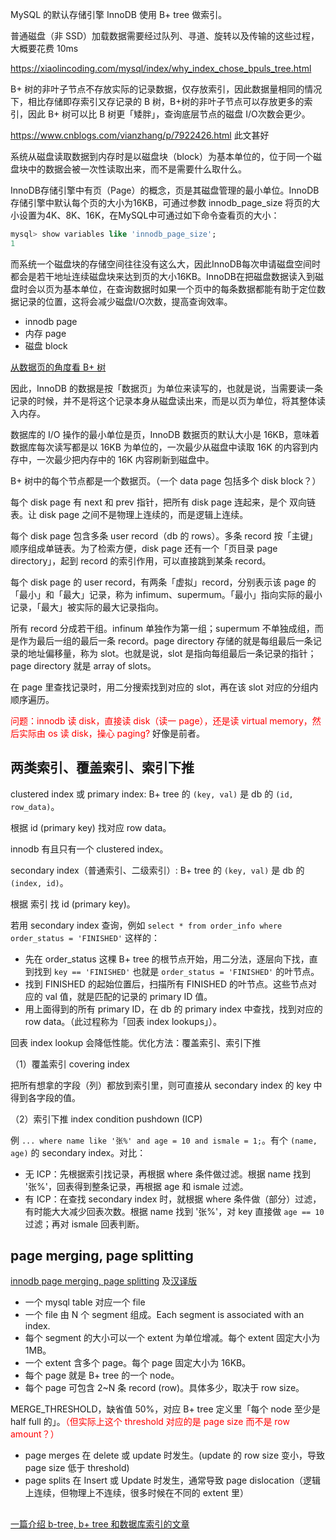 
MySQL 的默认存储引擎 InnoDB 使用 B+ tree 做索引。

普通磁盘（非 SSD）加载数据需要经过队列、寻道、旋转以及传输的这些过程，大概要花费 10ms



https://xiaolincoding.com/mysql/index/why_index_chose_bpuls_tree.html

B+ 树的非叶子节点不存放实际的记录数据，仅存放索引，因此数据量相同的情况下，相比存储即存索引又存记录的 B 树，B+树的非叶子节点可以存放更多的索引，因此 B+ 树可以比 B 树更「矮胖」，查询底层节点的磁盘 I/O次数会更少。

https://www.cnblogs.com/vianzhang/p/7922426.html 此文甚好

系统从磁盘读取数据到内存时是以磁盘块（block）为基本单位的，位于同一个磁盘块中的数据会被一次性读取出来，而不是需要什么取什么。

InnoDB存储引擎中有页（Page）的概念，页是其磁盘管理的最小单位。InnoDB存储引擎中默认每个页的大小为16KB，可通过参数 innodb_page_size 将页的大小设置为4K、8K、16K，在MySQL中可通过如下命令查看页的大小：

```sql
mysql> show variables like 'innodb_page_size';
1
```

而系统一个磁盘块的存储空间往往没有这么大，因此InnoDB每次申请磁盘空间时都会是若干地址连续磁盘块来达到页的大小16KB。InnoDB在把磁盘数据读入到磁盘时会以页为基本单位，在查询数据时如果一个页中的每条数据都能有助于定位数据记录的位置，这将会减少磁盘I/O次数，提高查询效率。


- innodb page
- 内存 page
- 磁盘 block


[从数据页的角度看 B+ 树](https://xiaolincoding.com/mysql/index/page.html)

因此，InnoDB 的数据是按「数据页」为单位来读写的，也就是说，当需要读一条记录的时候，并不是将这个记录本身从磁盘读出来，而是以页为单位，将其整体读入内存。

数据库的 I/O 操作的最小单位是页，InnoDB 数据页的默认大小是 16KB，意味着数据库每次读写都是以 16KB 为单位的，一次最少从磁盘中读取 16K 的内容到内存中，一次最少把内存中的 16K 内容刷新到磁盘中。

B+ 树中的每个节点都是一个数据页。（一个 data page 包括多个 disk block？）

每个 disk page 有 next 和 prev 指针，把所有 disk page 连起来，是个 双向链表。让 disk page 之间不是物理上连续的，而是逻辑上连续。

每个 disk page 包含多条 user record（db 的 rows）。多条 record 按「主键」顺序组成单链表。为了检索方便，disk page 还有一个「页目录 page directory」，起到 record 的索引作用，可以直接跳到某条 record。

每个 disk page 的 user record，有两条「虚拟」record，分别表示该 page 的「最小」和「最大」记录，称为 infimum、supermum。「最小」指向实际的最小记录，「最大」被实际的最大记录指向。

所有 record 分成若干组。infinum 单独作为第一组；supermum 不单独成组，而是作为最后一组的最后一条 record。page directory 存储的就是每组最后一条记录的地址偏移量，称为 slot。也就是说，slot 是指向每组最后一条记录的指针；page directory 就是 array of slots。

在 page 里查找记录时，用二分搜索找到对应的 slot，再在该 slot 对应的分组内顺序遍历。

<font color="red">问题：innodb 读 disk，直接读 disk（读一 page），还是读 virtual memory，然后实际由 os 读 disk，操心 paging? </font>好像是前者。

## 两类索引、覆盖索引、索引下推

clustered index 或 primary index: B+ tree 的 `(key, val)` 是 db 的 `(id, row_data)`。

根据 id (primary key) 找对应 row data。

innodb 有且只有一个 clustered index。

secondary index（普通索引、二级索引）: B+ tree 的 `(key, val)` 是 db 的 `(index, id)`。

根据 索引 找 id (primary key)。

若用 secondary index 查询，例如 `select * from order_info where order_status = 'FINISHED'` 这样的：
- 先在 order_status 这棵 B+ tree 的根节点开始，用二分法，逐层向下找，直到找到 `key == 'FINISHED'` 也就是 `order_status = 'FINISHED'` 的叶节点。
- 找到 FINISHED 的起始位置后，扫描所有 FINISHED 的叶节点。这些节点对应的 val 值，就是匹配的记录的 primary ID 值。
- 用上面得到的所有 primary ID，在 db 的 primary index 中查找，找到对应的 row data。（此过程称为「回表 index lookups」）。

回表 index lookup 会降低性能。优化方法：覆盖索引、索引下推

（1）覆盖索引 covering index

把所有想拿的字段（列）都放到索引里，则可直接从 secondary index 的 key 中得到各字段的值。

（2）索引下推 index condition pushdown (ICP)

例 `... where name like '张%' and age = 10 and ismale = 1;`。有个 `(name, age)` 的 secondary index。对比：
- 无 ICP：先根据索引找记录，再根据 where 条件做过滤。根据 name 找到 '张%'，回表得到整条记录，再根据 age 和 ismale 过滤。
- 有 ICP：在查找 secondary index 时，就根据 where 条件做（部分）过滤，有时能大大减少回表次数。根据 name 找到 '张%'，对 key 直接做 `age == 10` 过滤；再对 ismale 回表判断。

## page merging, page splitting

[innodb page merging, page splitting](https://www.percona.com/blog/innodb-page-merging-and-page-splitting/) 及[汉译版](https://blog.csdn.net/weixin_44228698/article/details/119057511)

- 一个 mysql table 对应一个 file
- 一个 file 由 N 个 segment 组成。Each segment is associated with an index.
- 每个 segment 的大小可以一个 extent 为单位增减。每个 extent 固定大小为 1MB。
- 一个 extent 含多个 page。每个 page 固定大小为 16KB。
- 每个 page 就是 B+ tree 的一个 node。
- 每个 page 可包含 2~N 条 record (row)。具体多少，取决于 row size。

MERGE_THRESHOLD，缺省值 50%，对应 B+ tree 定义里「每个 node 至少是 half full 的」。<font color=red>（但实际上这个 threshold 对应的是 page size 而不是 row amount？）</font>

- page merges 在 delete 或 update 时发生。(update 的 row size 变小，导致 page size 低于 threshold)
- page splits 在 Insert 或 Update 时发生，通常导致 page dislocation（逻辑上连续，但物理上不连续，很多时候在不同的 extent 里）

## 

[一篇介绍 b-tree, b+ tree 和数据库索引的文章](https://planetscale.com/blog/btrees-and-database-indexes)